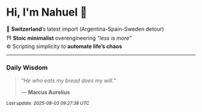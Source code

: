 # Hi, I'm Nahuel :tiger:

📍 **Switzerland**’s latest import (Argentina-Spain-Sweden detour)  
⛩️ **Stoic minimalist** overengineering *“less is more”*  
⚙️ Scripting simplicity to **automate life’s chaos**

---

### Daily Wisdom
> _"He who eats my bread does my will."_  
>
> — **Marcus Aurelius**

<sub>*Last update: 2025-08-03 09:27:38 UTC*</sub>

